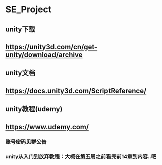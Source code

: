 # SE_Project
## unity下载
## https://unity3d.com/cn/get-unity/download/archive
##
## unity文档
## https://docs.unity3d.com/ScriptReference/
##
## unity教程(udemy)
## https://www.udemy.com/
### 账号密码见群公告
### unity从入门到放弃教程：大概在第五周之前看完前14章到内容..吧
